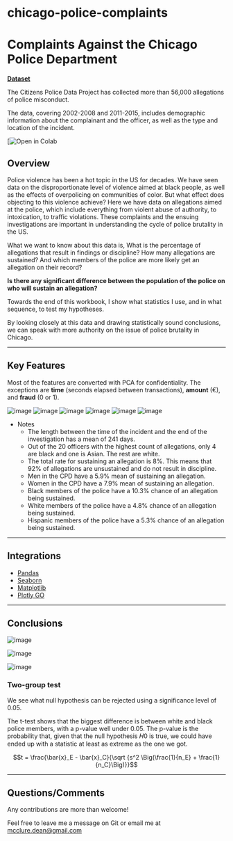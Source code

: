 # chicago-police-complaints


# Complaints Against the Chicago Police Department

[**Dataset**](http://how.cpdp.works/en/articles/1889786-where-does-the-data-come-from-who-is-doing-this-and-why)

The Citizens Police Data Project has collected more than 56,000 allegations of police misconduct.

The data, covering 2002-2008 and 2011-2015, includes demographic information about the complainant and the officer, as well as the type and location of the incident.

[![Open in Colab](https://drive.google.com/file/d/17x94gvbIL6oyJDeYV49Q_678nRrCdPH7/view?usp=sharing)

## Overview

Police violence has been a hot topic in the US for decades. We have seen data on the disproportionate level of violence aimed at black people, as well as the effects of overpolicing on communities of color. But what effect does objecting to this violence achieve? Here we have data on allegations aimed at the police, which include everything from violent abuse of authority, to intoxication, to traffic violations. These complaints and the ensuing investigations are important in understanding the cycle of police brutality in the US.

What we want to know about this data is, What is the percentage of allegations that result in findings or discipline? How many allegations are sustained? And which members of the police are more likely get an allegation on their record?

__Is there any significant difference between the population of the police on who will sustain an allegation?__

Towards the end of this workbook, I show what statistics I use, and in what sequence, to test my hypotheses.

By looking closely at this data and drawing statistically sound conclusions, we can speak with more authority on the issue of police brutality in Chicago.

----

## Key Features

Most of the features are converted with PCA for confidentiality. The exceptions are **time** (seconds elapsed between transactions), **amount** (€), and **fraud** (0 or 1). 

![image](https://storage.googleapis.com/earth_data_247/races.png)
![image](https://storage.googleapis.com/earth_data_247/male-female.png)
![image](https://storage.googleapis.com/earth_data_247/breakdown-sustained-uns.png)
![image](https://storage.googleapis.com/earth_data_247/age-unsustained.png)
![image](https://storage.googleapis.com/earth_data_247/sustained-allegations.png)
![image](https://storage.googleapis.com/earth_data_247/unsustained-allegations.png)

- Notes
	* The length between the time of the incident and the end of the investigation has a mean of 241 days.
	* Out of the 20 officers with the highest count of allegations, only 4 are black and one is Asian. The rest are white.
	* The total rate for sustaining an allegation is 8%. This means that 92% of allegations are unsustained and do not result in discipline.
	* Men in the CPD have a 5.9% mean of sustaining an allegation.
	* Women in the CPD have a 7.9% mean of sustaining an allegation.
	* Black members of the police have a 10.3% chance of an allegation being sustained.
	* White members of the police have a 4.8% chance of an allegation being sustained.
	* Hispanic members of the police have a 5.3% chance of an allegation being sustained.

----

## Integrations

* [Pandas](https://pandas.pydata.org/pandas-docs/stable/)
* [Seaborn](https://seaborn.pydata.org/)
* [Matplotlib](https://matplotlib.org/stable/index.html)
* [Plotly GO](https://plotly.github.io/plotly.py-docs/plotly.graph_objects.html#graph-objects)

----

## Conclusions

![image](https://storage.googleapis.com/earth_data_247/hispanic-black.png)

![image](https://storage.googleapis.com/earth_data_247/white-black.png)

![image](https://storage.googleapis.com/earth_data_247/white-hispanic.png)



### Two-group test

We see what null hypothesis can be rejected using a significance level of 0.05.

The t-test shows that the biggest difference is between white and black police members, with a p-value well under 0.05. The p-value is the probability that, given that the null hypothesis  𝐻0  is true, we could have ended up with a statistic at least as extreme as the one we got.

$$t = \frac{\bar{x}_E - \bar{x}_C}{\sqrt {s^2 \Big(\frac{1}{n_E} + \frac{1}{n_C}\Big)}}$$


----

## Questions/Comments

Any contributions are more than welcome!

Feel free to leave me a message on Git or email me at mcclure.dean@gmail.com
